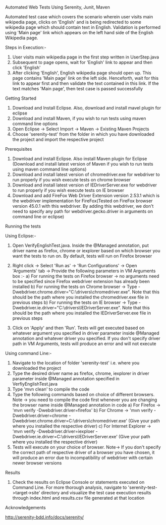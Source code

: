 Automated Web Tests Using Serenity, Junit, Maven

Automated test case which covers the scenario wherein user visits main wikipedia page, clicks on 'English' and is being redirected to some wikipedia page which should contain text in English. Validation is performed using 'Main page' link which appears on the left hand side of the English Wikipedia page.

Steps in Execution:-

1) User visits main wikipedia page in the first step written in UserStep.java
2) Subsequent to page opens, wait for 'English' link to appear and then click 'English'
3) After clicking 'English', English wikipedia page should open up. This page contains 'Main page' link on the left side. Henceforth, wait for this link to appear first and then validate the text contained in this link. If the text matches 'Main page', then test case is passed successfully

Getting Started

1) Download and Install Eclipse. Also, download and install mavel plugin for eclipse
2) Download and install Maven, if you  wish to run tests using maven command line options
2) Open Eclipse -> Select Import -> Maven -> Existing Maven Projects
3) Choose 'serenity-test' from the folder in which you have downloaded the project and import the respective project

Prerequisites

1) Download and install Eclipse. Also install Maven plugin for Eclipse (Download and install latest version of Maven if you wish to run tests using maven command line options)
2) Download and install latest version of chromedriver.exe for webdriver to run properly if you wish execute tests on chrome browser
3) Download and install latest version of IEDriverServer.exe for webdriver to run properly if you wish execute tests on IE browser
4) Download and add FireFox Web Driver Extension version 2.53.1 which is the webdriver implementation for FireFox(Tested on FireFox browser version 45.0.1 with this webdriver. By adding this webdriver, we don't need to specify any path for webdriver.gecko.driver in arguments on command line or eclipse)

Running the tests

Using Eclipse:-

1) Open VerifyEnglishTest.java. Inside the @Managed annotation, put driver name as firefox, chrome or iexplorer based on which browser you want the tests to run on. By default, tests will run on Firefox browser
2) Right click -> Select 'Run as' -> 'Run Configurations' -> Open 'Arguments' tab -> Provide the following parameters in VM Arguments box :-
a) For running the tests on Firefox browser -> no arguments need to be specified since Firefox webdriver extension has already been installed
b) For running the tests on Chrome browser -> Type -Dwebdriver.chrome.driver="C:\drivers\chromedriver.exe". Note that this should be the path where you installed the chromedriver.exe file in previous steps
b) For running the tests on IE browser -> Type -Dwebdriver.ie.driver="C:\drivers\IEDriverServer.exe". Note that this should be the path where you installed the IEDriverServer.exe file in previous steps

3) Click on 'Apply' and then 'Run'. Tests will get executed based on whatever argument you specified in driver parameter inside @Managed annotation and whatever driver you specified. If you don't specify driver path in VM Arguments, tests will produce an error and will not execute

Using command Line:-

1) Navigate to the location of folder 'serenity-test' i.e. where you downloaded the project
2) Type the desired driver name as firefox, chrome, iexplorer in driver parameter inside @Managed annotation specified in VerfiyEnglishTest.java
2) Type 'mvn clean' to compile the code
3) Type the following commands based on choice of different browsers. Note -> you need to compile the code first whenever you are changing the browser name inside @Managed annotation in code
a) For Firefox -> 'mvn verify -Dwebdriver.driver=firefox'
b) For Chrome -> 'mvn verify -Dwebdriver.driver=chrome -Dwebdriver.chrome.driver=C:\drivers\chromedriver.exe' (Give your path where you installed the respective driver)
c) For Internet Explorer -> 'mvn verify -Dwebdriver.driver=iexploer -Dwebdriver.ie.driver=C:\drivers\IEDriverServer.exe' (Give your path where you installed the respective driver)
4) Tests will execute on your choice of browser. Note-> If you don't specify the correct path of respective driver of a browser you have chosen, it will produce an error due to incompatibility of webdriver with certain newer browser versions

Results

1) Check the results on Eclipse Console or statements executed on Command Line. For more thorough analysis, navigate to 'serenity-test->target->site' directory and visualize the test case execution results through index.html and results.csv file generated at that location


Acknowledgements

http://serenity-bdd.info/docs/serenity/

